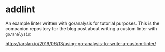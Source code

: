 # addlint

An example linter written with go/analysis for tutorial purposes. This is the
companion repository for the blog post about writing a custom linter with
`go/analysis`:

https://arslan.io/2019/06/13/using-go-analysis-to-write-a-custom-linter/

